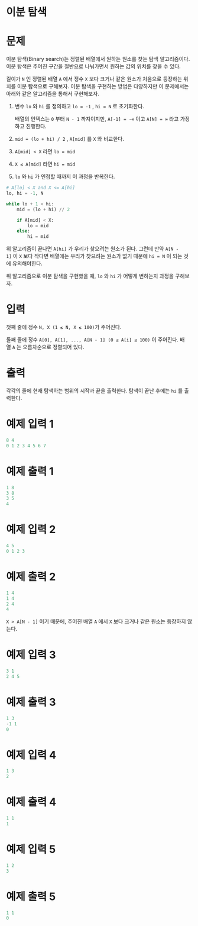 # 이분 탐색

# **문제**

이분 탐색(Binary search)는 정렬된 배열에서 원하는 원소를 찾는 탐색 알고리즘이다. 이분 탐색은 주어진 구간을 절반으로 나눠가면서 원하는 값의 위치를 찾을 수 있다.

길이가 `N` 인 정렬된 배열 `A` 에서 정수 `X` 보다 크거나 같은 원소가 처음으로 등장하는 위치를 이분 탐색으로 구해보자. 이분 탐색을 구현하는 방법은 다양하지만 이 문제에서는 아래와 같은 알고리즘을 통해서 구현해보자.

1. 변수 `lo` 와 `hi` 를 정의하고 `lo = -1` , `hi = N` 로 초기화한다.
    
    배열의 인덱스는 `0` 부터 `N - 1` 까지이지만, `A[-1] = -∞` 이고 `A[N] = ∞` 라고 가정하고 진행한다.
    
2. `mid = (lo + hi) / 2` , `A[mid]` 를 `X` 와 비교한다.
3. `A[mid] < X` 라면 `lo = mid`
4. `X ≤ A[mid]` 라면 `hi = mid`
5. `lo` 와 `hi` 가 인접할 때까지 이 과정을 반복한다.

```python
# A[lo] < X and X <= A[hi]
lo, hi = -1, N

while lo + 1 < hi:
    mid = (lo + hi) // 2

    if A[mid] < X:
        lo = mid
    else:
        hi = mid
```

위 알고리즘이 끝나면 `A[hi]` 가 우리가 찾으려는 원소가 된다. 그런데 만약 `A[N - 1]` 이 `X` 보다 작다면 배열에는 우리가 찾으려는 원소가 없기 때문에 `hi = N` 이 되는 것에 유의해야한다.

위 알고리즘으로 이분 탐색을 구현했을 때, `lo` 와 `hi` 가 어떻게 변하는지 과정을 구해보자.

# **입력**

첫째 줄에 정수 `N, X (1 ≤ N, X ≤ 100)`가 주어진다.

둘째 줄에 정수 `A[0], A[1], ..., A[N - 1] (0 ≤ A[i] ≤ 100)` 이 주어진다. 배열 `A` 는 오름차순으로 정렬되어 있다.

# **출력**

각각의 줄에 현재 탐색하는 범위의 시작과 끝을 출력한다. 탐색이 끝난 후에는 `hi` 를 출력한다.

# **예제 입력 1**

```python
8 4
0 1 2 3 4 5 6 7
```

# **예제 출력 1**

```python
1 8
3 8
3 5
4
```

# **예제 입력 2**

```python
4 5
0 1 2 3
```

# **예제 출력 2**

```python
1 4
1 4
2 4
4
```

`X > A[N - 1]` 이기 때문에, 주어진 배열 `A` 에서 `X` 보다 크거나 같은 원소는 등장하지 않는다.

# **예제 입력 3**

```python
3 1
2 4 5
```

# **예제 출력 3**

```python
1 3
-1 1
0
```

# **예제 입력 4**

```python
1 3
2
```

# **예제 출력 4**

```python
1 1
1
```

# **예제 입력 5**

```python
1 2
3
```

# **예제 출력 5**

```python
1 1
0
```
